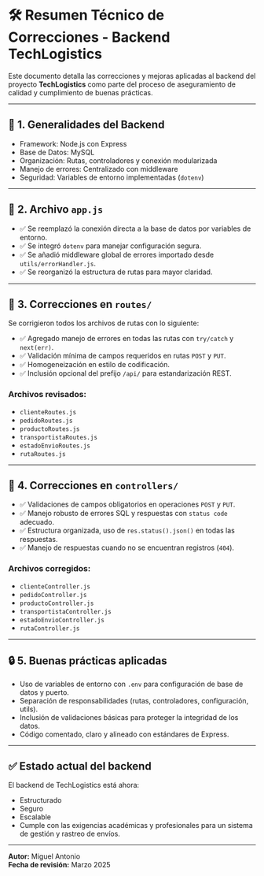 # 🛠️ Resumen Técnico de Correcciones - Backend TechLogistics

Este documento detalla las correcciones y mejoras aplicadas al backend del proyecto **TechLogistics** como parte del proceso de aseguramiento de calidad y cumplimiento de buenas prácticas.

---

## 📁 1. Generalidades del Backend

- Framework: Node.js con Express
- Base de Datos: MySQL
- Organización: Rutas, controladores y conexión modularizada
- Manejo de errores: Centralizado con middleware
- Seguridad: Variables de entorno implementadas (`dotenv`)

---

## 📄 2. Archivo `app.js`

- ✅ Se reemplazó la conexión directa a la base de datos por variables de entorno.
- ✅ Se integró `dotenv` para manejar configuración segura.
- ✅ Se añadió middleware global de errores importado desde `utils/errorHandler.js`.
- ✅ Se reorganizó la estructura de rutas para mayor claridad.

---

## 📁 3. Correcciones en `routes/`

Se corrigieron todos los archivos de rutas con lo siguiente:

- ✅ Agregado manejo de errores en todas las rutas con `try/catch` y `next(err)`.
- ✅ Validación mínima de campos requeridos en rutas `POST` y `PUT`.
- ✅ Homogeneización en estilo de codificación.
- ✅ Inclusión opcional del prefijo `/api/` para estandarización REST.

### Archivos revisados:
- `clienteRoutes.js`
- `pedidoRoutes.js`
- `productoRoutes.js`
- `transportistaRoutes.js`
- `estadoEnvioRoutes.js`
- `rutaRoutes.js`

---

## 📁 4. Correcciones en `controllers/`

- ✅ Validaciones de campos obligatorios en operaciones `POST` y `PUT`.
- ✅ Manejo robusto de errores SQL y respuestas con `status code` adecuado.
- ✅ Estructura organizada, uso de `res.status().json()` en todas las respuestas.
- ✅ Manejo de respuestas cuando no se encuentran registros (`404`).

### Archivos corregidos:
- `clienteController.js`
- `pedidoController.js`
- `productoController.js`
- `transportistaController.js`
- `estadoEnvioController.js`
- `rutaController.js`

---

## 🔒 5. Buenas prácticas aplicadas

- Uso de variables de entorno con `.env` para configuración de base de datos y puerto.
- Separación de responsabilidades (rutas, controladores, configuración, utils).
- Inclusión de validaciones básicas para proteger la integridad de los datos.
- Código comentado, claro y alineado con estándares de Express.

---

## ✅ Estado actual del backend

El backend de TechLogistics está ahora:
- Estructurado
- Seguro
- Escalable
- Cumple con las exigencias académicas y profesionales para un sistema de gestión y rastreo de envíos.

---

**Autor:** Miguel Antonio  
**Fecha de revisión:** Marzo 2025
